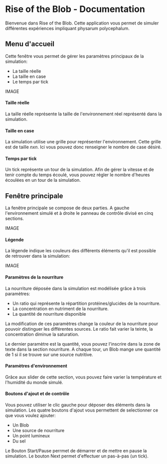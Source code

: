  # Rise of the Blob - Documentation
 
Bienvenue dans Rise of the Blob. Cette application vous permet de simuler différentes expériences impliquant physarum polycephalum.
 
## Menu d'accueil
 Cette fenêtre vous permet de gérer les paramètres principaux de la simulation:
 - La taille réelle
 - La taille en case
 - Le temps par tick
 
  IMAGE
 
#### Taille réelle
La taille réelle représente la taille de l'environnement réel représenté dans la simulation.
 
#### Taille en case
La simulation utilise une grille pour représenter l'environnement. Cette grille est de taille $nxn$. Ici vous pouvez donc renseigner le nombre de case désiré.
 
 #### Temps par tick
 Un tick représente un tour de la simulation. Afin de gérer la vitesse et de tenir compte du temps écoulé, vous pouvez régler le nombre d'heures écoulées en un tour de la simulation. 
  

 ## Fenêtre principale
La fenêtre principale se compose de deux parties. A gauche l'environnement simulé et à droite le panneau de contrôle divisé en cinq sections.

IMAGE

#### Légende
La légende indique les couleurs des différents éléments qu'il est possible de retrouver dans la simulation:

 IMAGE
 
 #### Paramètres de la nourriture
 La nourriture déposée dans la simulation est modélisée grâce à trois paramètres:
 - Un ratio qui représente la répartition protéines/glucides de la nourriture.
 - La concentration en nutriment de la nourriture.
 - La quantité de nourriture disponible
 
 La modification de ces paramètres change la couleur de la nourriture pour pouvoir distinguer les différentes sources. Le ratio fait varier la teinte, la concentration diminue la saturation.
 
 Le dernier paramètre est la quantité, vous pouvez l'inscrire dans la zone de texte dans la section nourriture.  A chaque tour, un Blob mange une quantité de 1 si il se trouve sur une source nutritive.
 
 #### Paramètres d'environnement
 Grâce aux slider de cette section, vous pouvez faire varier la température et l'humidité du monde simulé.
 
 #### Boutons d'ajout et de contrôle
 Vous pouvez utiliser le clic gauche pour déposer des éléments dans la simulation. Les quatre boutons d'ajout vous permettent de selectionner ce que vous voulez ajouter:
 - Un Blob
 - Une source de nourriture
 - Un point lumineux
 - Du sel
 
Le Bouton Start/Pause perrmet de démarrer et de mettre en pause la simulation. Le bouton Next permet d'effectuer un pas-à-pas (un tick).